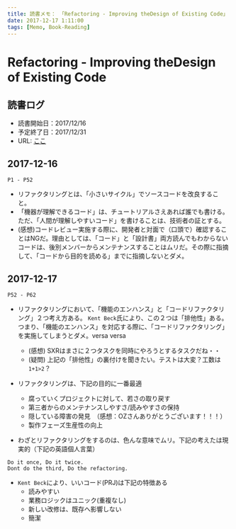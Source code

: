 ```yaml
---
title: 読書メモ： 「Refactoring - Improving theDesign of Existing Code」
date: 2017-12-17 1:11:00
tags: [Memo, Book-Reading]
---
```

# Refactoring - Improving theDesign of Existing Code

## 読書ログ
- 読書開始日：2017/12/16
- 予定終了日：2017/12/31
- URL: [ここ](https://github.com/chunminglu/books/blob/master/%E9%87%8D%E6%9E%84_%E6%94%B9%E5%96%84%E6%97%A2%E6%9C%89%E4%BB%A3%E7%A0%81%E7%9A%84%E8%AE%BE%E8%AE%A1%5B%E9%AB%98%E6%B8%85%E7%89%88%5D.pdf)

## 2017-12-16
`P1 - P52`  
- リファクタリングとは、「小さいサイクル」でソースコードを改良すること。
- 「機器が理解できるコード」は、チュートリアルさえあれば誰でも書ける。ただ、「人間が理解しやすいコード」を書けることは、技術者の証とする。
- (感想)コードレビュー実施する際に、開発者と対面で（口頭で）確認することはNGだ。理由としては、「コード」と「設計書」両方読んでもわからないコードは、後別メンバーからメンテナンスすることはムリだ。その際に指摘して、「コードから目的を読める」までに指摘しないとダメ。

## 2017-12-17
`P52 - P62`
- リファクタリングにおいて、「機能のエンハンス」と「コードリファクタリング」２つ考え方ある。 `Kent Beck`氏により、この２つは「排他性」ある。つまり、「機能のエンハンス」を対応する際に、「コードリファクタリング」を実施してしまうとダメ。versa versa
  - (感想) SXRはまさに２つタスクを同時にやろうとするタスクだね・・
  - (疑問) 上記の「排他性」の裏付けを聞きたい。テストは大変？工数は `1+1>2`？

- リファクタリングは、下記の目的に一番最適
  - 腐っていくプロジェクトに対して、若さの取り戻す
  - 第三者からのメンテナンスしやすさ/読みやすさの保持
  - 隠している障害の発見　（感想：OZさんありがとうございます！！！）
  - 製作フェーズ生産性の向上
- わざとリファクタリングをするのは、色んな意味でムリ。下記の考えたは現実的（下記の英語個人言葉）
```
Do it once, Do it twice.
Dont do the third, Do the refactoring.
```
- `Kent Beck`により、いいコード(PRJ)は下記の特徴ある
  - 読みやすい
  - 業務ロジックはユニック(重複なし)
  - 新しい改修は、既存へ影響しない
  - 簡潔
